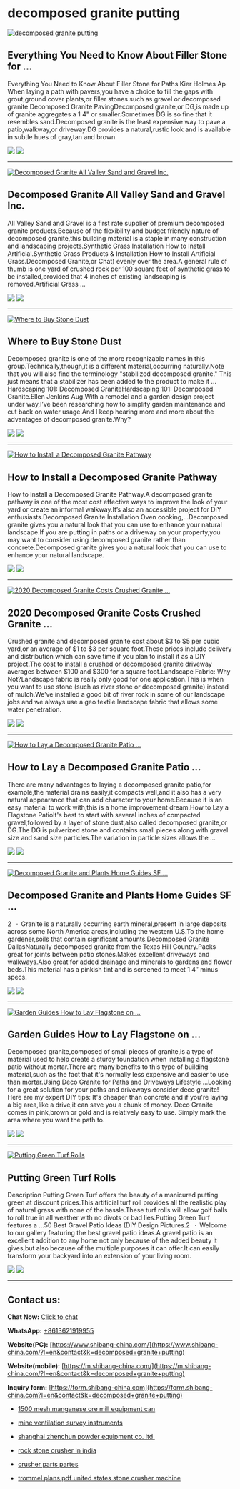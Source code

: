 # decomposed granite putting

<a href="https://swt.shibang-china.com/?l=en&img&k=decomposed+granite+putting" target="_blank">![decomposed granite putting](http://static.shibang-china.com/all-800x300/994.jpg)</a>

## Everything You Need to Know About Filler Stone for …
Everything You Need to Know About Filler Stone for Paths Kier Holmes Ap When laying a path with pavers,you have a choice to fill the gaps with grout,ground cover plants,or filler stones such as gravel or decomposed granite.Decomposed Granite PavingDecomposed granite,or DG,is made up of granite aggregates a 1 4&quot; or smaller.Sometimes DG is so fine that it resembles sand.Decomposed granite is the least expensive way to pave a patio,walkway,or driveway.DG provides a natural,rustic look and is available in subtle hues of gray,tan and brown.


<a href="https://whatsapp.shibangsoft.com/WhatsApp.php" target="_blank" title="WhatsApp">![](http://static.shibang-china.com/icon/whatsapp.png)</a> <a href="https://swt.shibang-china.com/?l=en&icon&k=decomposed+granite+putting" target="_blank">![](http://static.shibang-china.com/icon/chat-en.png)</a>

---

<a href="https://swt.shibang-china.com/?l=en&img&k=decomposed+granite+putting" target="_blank">![Decomposed Granite All Valley Sand and Gravel Inc.](http://static.shibang-china.com/all-800x300/1425.jpg)</a>

## Decomposed Granite All Valley Sand and Gravel Inc.
All Valley Sand and Gravel is a first rate supplier of premium decomposed granite products.Because of the flexibility and budget friendly nature of decomposed granite,this building material is a staple in many construction and landscaping projects.Synthetic Grass Installation How to Install Artificial.Synthetic Grass Products &amp; Installation How to Install Artificial Grass.Decomposed Granite,or Chat) evenly over the area.A general rule of thumb is one yard of crushed rock per 100 square feet of synthetic grass to be installed,provided that 4 inches of existing landscaping is removed.Artificial Grass …


<a href="https://whatsapp.shibangsoft.com/WhatsApp.php" target="_blank" title="WhatsApp">![](http://static.shibang-china.com/icon/whatsapp.png)</a> <a href="https://swt.shibang-china.com/?l=en&icon&k=decomposed+granite+putting" target="_blank">![](http://static.shibang-china.com/icon/chat-en.png)</a>

---

<a href="https://swt.shibang-china.com/?l=en&img&k=decomposed+granite+putting" target="_blank">![Where to Buy Stone Dust](http://static.shibang-china.com/all-800x300/127.jpg)</a>

## Where to Buy Stone Dust
Decomposed granite is one of the more recognizable names in this group.Technically,though,it is a different material,occurring naturally.Note that you will also find the terminology &quot;stabilized decomposed granite.&quot; This just means that a stabilizer has been added to the product to make it …Hardscaping 101: Decomposed GraniteHardscaping 101: Decomposed Granite.Ellen Jenkins Aug.With a remodel and a garden design project under way,I’ve been researching how to simplify garden maintenance and cut back on water usage.And I keep hearing more and more about the advantages of decomposed granite.Why?


<a href="https://whatsapp.shibangsoft.com/WhatsApp.php" target="_blank" title="WhatsApp">![](http://static.shibang-china.com/icon/whatsapp.png)</a> <a href="https://swt.shibang-china.com/?l=en&icon&k=decomposed+granite+putting" target="_blank">![](http://static.shibang-china.com/icon/chat-en.png)</a>

---

<a href="https://swt.shibang-china.com/?l=en&img&k=decomposed+granite+putting" target="_blank">![How to Install a Decomposed Granite Pathway](http://static.shibang-china.com/all-800x300/1279.jpg)</a>

## How to Install a Decomposed Granite Pathway
How to Install a Decomposed Granite Pathway.A decomposed granite pathway is one of the most cost effective ways to improve the look of your yard or create an informal walkway.It’s also an accessible project for DIY enthusiasts.Decomposed Granite Installation Oven cooking,…Decomposed granite gives you a natural look that you can use to enhance your natural landscape.If you are putting in paths or a driveway on your property,you may want to consider using decomposed granite rather than concrete.Decomposed granite gives you a natural look that you can use to enhance your natural landscape.


<a href="https://whatsapp.shibangsoft.com/WhatsApp.php" target="_blank" title="WhatsApp">![](http://static.shibang-china.com/icon/whatsapp.png)</a> <a href="https://swt.shibang-china.com/?l=en&icon&k=decomposed+granite+putting" target="_blank">![](http://static.shibang-china.com/icon/chat-en.png)</a>

---

<a href="https://swt.shibang-china.com/?l=en&img&k=decomposed+granite+putting" target="_blank">![2020 Decomposed Granite Costs Crushed Granite …](http://static.shibang-china.com/all-800x300/218.jpg)</a>

## 2020 Decomposed Granite Costs Crushed Granite …
Crushed granite and decomposed granite cost about $3 to $5 per cubic yard,or an average of $1 to $3 per square foot.These prices include delivery and distribution which can save time if you plan to install it as a DIY project.The cost to install a crushed or decomposed granite driveway averages between $100 and $300 for a square foot.Landscape Fabric: Why Not?Landscape fabric is really only good for one application.This is when you want to use stone (such as river stone or decomposed granite) instead of mulch.We’ve installed a good bit of river rock in some of our landscape jobs and we always use a geo textile landscape fabric that allows some water penetration.


<a href="https://whatsapp.shibangsoft.com/WhatsApp.php" target="_blank" title="WhatsApp">![](http://static.shibang-china.com/icon/whatsapp.png)</a> <a href="https://swt.shibang-china.com/?l=en&icon&k=decomposed+granite+putting" target="_blank">![](http://static.shibang-china.com/icon/chat-en.png)</a>

---

<a href="https://swt.shibang-china.com/?l=en&img&k=decomposed+granite+putting" target="_blank">![How to Lay a Decomposed Granite Patio …](http://static.shibang-china.com/all-800x300/1494.jpg)</a>

## How to Lay a Decomposed Granite Patio …
There are many advantages to laying a decomposed granite patio,for example,the material drains easily,it compacts well,and it also has a very natural appearance that can add character to your home.Because it is an easy material to work with,this is a home improvement dream.How to Lay a Flagstone PatioIt's best to start with several inches of compacted gravel,followed by a layer of stone dust,also called decomposed granite,or DG.The DG is pulverized stone and contains small pieces along with gravel size and sand size particles.The variation in particle sizes allows the …


<a href="https://whatsapp.shibangsoft.com/WhatsApp.php" target="_blank" title="WhatsApp">![](http://static.shibang-china.com/icon/whatsapp.png)</a> <a href="https://swt.shibang-china.com/?l=en&icon&k=decomposed+granite+putting" target="_blank">![](http://static.shibang-china.com/icon/chat-en.png)</a>

---

<a href="https://swt.shibang-china.com/?l=en&img&k=decomposed+granite+putting" target="_blank">![Decomposed Granite and Plants Home Guides SF …](http://static.shibang-china.com/all-800x300/1270.jpg)</a>

## Decomposed Granite and Plants Home Guides SF …
2 &ensp;&#0183;&ensp;Granite is a naturally occurring earth mineral,present in large deposits across some North America areas,including the western U.S.To the home gardener,soils that contain significant amounts.Decomposed Granite DallasNaturally decomposed granite from the Texas Hill Country.Packs great for joints between patio stones.Makes excellent driveways and walkways.Also great for added drainage and minerals to gardens and flower beds.This material has a pinkish tint and is screened to meet 1 4″ minus specs.


<a href="https://whatsapp.shibangsoft.com/WhatsApp.php" target="_blank" title="WhatsApp">![](http://static.shibang-china.com/icon/whatsapp.png)</a> <a href="https://swt.shibang-china.com/?l=en&icon&k=decomposed+granite+putting" target="_blank">![](http://static.shibang-china.com/icon/chat-en.png)</a>

---

<a href="https://swt.shibang-china.com/?l=en&img&k=decomposed+granite+putting" target="_blank">![Garden Guides How to Lay Flagstone on …](http://static.shibang-china.com/all-800x300/1258.jpg)</a>

## Garden Guides How to Lay Flagstone on …
Decomposed granite,composed of small pieces of granite,is a type of material used to help create a sturdy foundation when installing a flagstone patio without mortar.There are many benefits to this type of building material,such as the fact that it's normally less expensive and easier to use than mortar.Using Deco Granite for Paths and Driveways Lifestyle …Looking for a great solution for your paths and driveways consider deco granite! Here are my expert DIY tips: It's cheaper than concrete and if you're laying a big area,like a drive,it can save you a chunk of money. Deco Granite comes in pink,brown or gold and is relatively easy to use. Simply mark the area where you want the path to.


<a href="https://whatsapp.shibangsoft.com/WhatsApp.php" target="_blank" title="WhatsApp">![](http://static.shibang-china.com/icon/whatsapp.png)</a> <a href="https://swt.shibang-china.com/?l=en&icon&k=decomposed+granite+putting" target="_blank">![](http://static.shibang-china.com/icon/chat-en.png)</a>

---

<a href="https://swt.shibang-china.com/?l=en&img&k=decomposed+granite+putting" target="_blank">![Putting Green Turf Rolls](http://static.shibang-china.com/all-800x300/1197.jpg)</a>

## Putting Green Turf Rolls
Description Putting Green Turf offers the beauty of a manicured putting green at discount prices.This artificial turf roll provides all the realistic play of natural grass with none of the hassle.These turf rolls will allow golf balls to roll true in all weather with no divots or bad lies.Putting Green Turf features a …50 Best Gravel Patio Ideas (DIY Design Pictures.2 &ensp;&#0183;&ensp;Welcome to our gallery featuring the best gravel patio ideas.A gravel patio is an excellent addition to any home not only because of the added beauty it gives,but also because of the multiple purposes it can offer.It can easily transform your backyard into an extension of your living room.


<a href="https://whatsapp.shibangsoft.com/WhatsApp.php" target="_blank" title="WhatsApp">![](http://static.shibang-china.com/icon/whatsapp.png)</a> <a href="https://swt.shibang-china.com/?l=en&icon&k=decomposed+granite+putting" target="_blank">![](http://static.shibang-china.com/icon/chat-en.png)</a>

---
## Contact us:

**Chat Now:** [Click to chat](https://swt.shibang-china.com?l=en&contact&k=decomposed+granite+putting)

**WhatsApp:**  [+8613621919955](https://whatsapp.shibangsoft.com/WhatsApp.php)

**Website(PC):** [https://www.shibang-china.com/](https://www.shibang-china.com/?l=en&contact&k=decomposed+granite+putting)

**Website(mobile):** [https://m.shibang-china.com/](https://m.shibang-china.com/?l=en&contact&k=decomposed+granite+putting)

**Inquiry form:** [https://form.shibang-china.com](https://form.shibang-china.com?l=en&contact&k=decomposed+granite+putting)

* [1500 mesh manganese ore mill equipment can](../153/1500%20mesh%20manganese%20ore%20mill%20equipment%20can.md)

* [mine ventilation survey instruments](../151/mine%20ventilation%20survey%20instruments.md)

* [shanghai zhenchun powder equipment co. ltd.](../151/shanghai%20zhenchun%20powder%20equipment%20co.%20ltd..md)

* [rock stone crusher in india](../156/rock%20stone%20crusher%20in%20india.md)

* [crusher parts partes](../151/crusher%20parts%20partes.md)

* [trommel plans pdf united states stone crusher machine](../160/trommel%20plans%20pdf%20united%20states%20stone%20crusher%20machine.md)